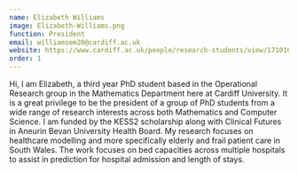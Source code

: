 ```yaml
---
name: Elizabeth Williams
image: Elizabeth-Williams.png
function: President
email: williamsem20@cardiff.ac.uk
website: https://www.cardiff.ac.uk/people/research-students/view/1710104-williams-elizabeth
order: 1
---
```


Hi, I am Elizabeth, a third year PhD student based in the Operational Research group in the Mathematics Department here at Cardiff University. It is a great privilege to be the president of a group of PhD students from a wide range of research interests across both Mathematics and Computer Science. I am funded by the KESS2 scholarship along with Clinical Futures in Aneurin Bevan University Health Board. My research focuses on healthcare modelling and more specifically elderly and frail patient care in South Wales. The work focuses on bed capacities across multiple hospitals to assist in prediction for hospital admission and length of stays.
